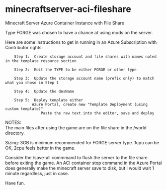 # minecraftserver-aci-fileshare
Minecraft Server Azure Container Instance with File Share

Type FORGE was chosen to have a chance at using mods on the server.

Here are some instructions to get in running in an Azure Subscription with Contributor rights:

		Step 1:  Create storage account and file shares with names noted in the template resource section
		
		Step 2:  Edit the TYPE to be either FORGE or other type
		
		Step 3:  Update the storage account name (prefix only) to match what you chose in Step 1
		
		Step 4:  Update the dnsName
		
		Step 5:  Deploy template either 
        	 	Azure Portal, create new "Template Deployment (using custom template)" 
             		Paste the raw text into the editor, save and deploy
             
NOTES:  
The main files after using the game are on the file share in the /world directory. 

Sizing: 3GB is minimum recommended for FORGE server type.  1cpu can be OK, 2cpu feels better in the game.

Consider the /save-all commmand to flush the server to the file share before exiting the game. An ACI container stop command in the Azure Portal does generally make the minecraft server save to disk, but I would wait 1 minute regardless, just in case. 


Have fun. 

